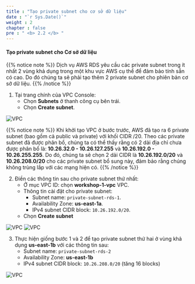 ```yaml
---
title : "Tạo private subnet cho cơ sở dữ liệu"
date : "`r Sys.Date()`"
weight : 2
chapter : false
pre : " <b> 2.2 </b> "
---
```


#### Tạo private subnet cho Cơ sở dữ liệu
{{% notice note %}}
Dịch vụ AWS RDS yêu cầu các private subnet trong ít nhất 2 vùng khả dụng trong một khu vực AWS cụ thể để đảm bảo tính sẵn có cao. Do đó chúng ta sẽ phải tạo thêm 2 private subnet cho phiên bản cơ sở dữ liệu.
{{% /notice %}}

1. Tại trang chính của VPC Console:
    + Chọn **Subnets** ở thanh công cụ bên trái.
    + Chọn **Create subnet**.

![VPC](/images/2-createvpc/007-createsubnet.png?width=90pc)

{{% notice note %}}
Khi khởi tạo VPC ở bước trước, AWS đã tạo ra 6 private subnet (bao gồm cả public và private) với khối CIDR /20. Theo các private subnet đã được phân bổ, chúng ta có thể thấy rằng có 2 dải địa chỉ chưa được phân bổ là: **10.26.32.0 - 10.26.127.255** và **10.26.192.0 - 10.26.255.255**. Do đó, chúng ta sẽ chọn 2 dải CIDR là **10.26.192.0/20** và **10.26.208.0/20** cho các private subnet bổ sung này, đảm bảo rằng chúng không trùng lắp với các mạng hiện có.
{{% /notice %}}

2. Điền các thông tin sau cho private subnet thứ nhất:
    + Ở mục VPC ID: chọn **workshop-1-vpc** VPC.
    + Thông tin cài đặt cho private subnet:
        - Subnet name: ```private-subnet-rds-1```.
        - Availability Zone: **us-east-1a**.
        - IPv4 subnet CIDR block: ```10.26.192.0/20```.
    + Chọn **Create subnet**

![VPC](/images/2-createvpc/008-createsubnet.png?width=40pc)
![VPC](/images/2-createvpc/009-createsubnet.png?width=40pc)

3. Thực hiện giống bước 1 và 2 để tạo private subnet thứ hai ở vùng khả dụng **us-east-1b** với các thông tin sau: 
    + Subnet name: ```private-subnet-rds-2```
    + Availability Zone: **us-east-1b**
    + IPv4 subnet CIDR block: ```10.26.208.0/20``` (tăng 16 blocks)

![VPC](/images/2-createvpc/010-createsubnet.png?width=90pc)